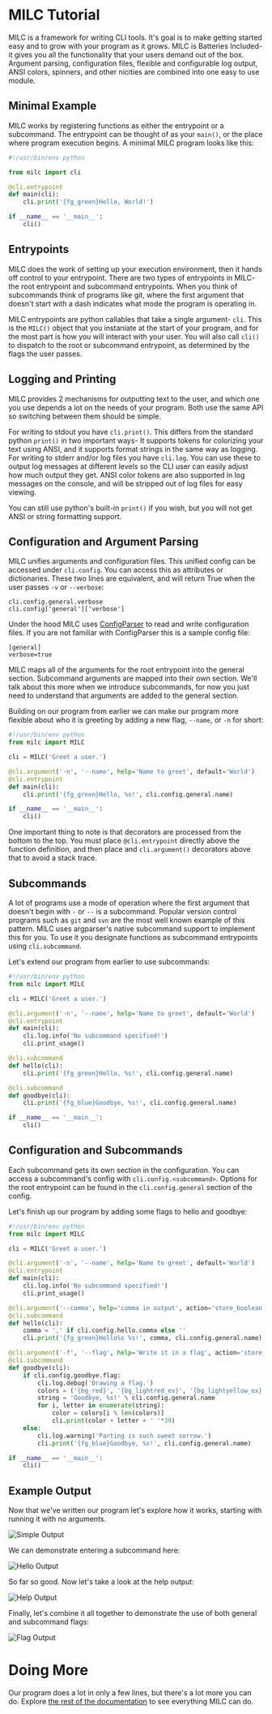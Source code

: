 # MILC Tutorial

MILC is a framework for writing CLI tools. It's goal is to make getting started easy and to grow with your program as it grows. MILC is Batteries Included- it gives you all the functionality that your users demand out of the box. Argument parsing, configuration files, flexible and configurable log output, ANSI colors, spinners, and other nicities are combined into one easy to use module.

## Minimal Example

MILC works by registering functions as either the entrypoint or a subcommand.
The entrypoint can be thought of as your `main()`, or the place where program
execution begins. A minimal MILC program looks like this:

```python
#!/usr/bin/env python

from milc import cli

@cli.entrypoint
def main(cli):
    cli.print('{fg_green}Hello, World!')

if __name__ == '__main__':
    cli()
```

## Entrypoints

MILC does the work of setting up your execution environment, then it hands
off control to your entrypoint. There are two types of entrypoints in MILC-
the root entrypoint and subcommand entrypoints. When you think of subcommands
think of programs like git, where the first argument that doesn't start with
a dash indicates what mode the program is operating in.

MILC entrypoints are python callables that take a single argument- `cli`.
This is the `MILC()` object that you instaniate at the start of your program,
and for the most part is how you will interact with your user. You will also
call `cli()` to dispatch to the root or subcommand entrypoint, as determined
by the flags the user passes.

## Logging and Printing

MILC provides 2 mechanisms for outputting text to the user, and which one you
use depends a lot on the needs of your program. Both use the same API so
switching between them should be simple.

For writing to stdout you have `cli.print()`. This differs from the standard
python `print()` in two important ways- It supports tokens for colorizing your
text using ANSI, and it supports format strings in the same way as logging.
For writing to stderr and/or log files you have `cli.log`. You can use these
to output log messages at different levels so the CLI user can easily adjust
how much output they get. ANSI color tokens are also supported in log messages
on the console, and will be stripped out of log files for easy viewing.

You can still use python's built-in `print()` if you wish, but you will not
get ANSI or string formatting support.

## Configuration and Argument Parsing

MILC unifies arguments and configuration files. This unified config can be
accessed under `cli.config`. You can access this as attributes or
dictionaries. These two lines are equivalent, and will return True when the
user passes `-v` or `--verbose`:

    cli.config.general.verbose
    cli.config['general']['verbose']

Under the hood MILC uses
[ConfigParser](https://docs.python.org/2/library/configparser.html) to read
and write configuration files. If you are not familiar with ConfigParser this
is a sample config file:

```
[general]
verbose=true
```

MILC maps all of the arguments for the root entrypoint into the general
section. Subcommand arguments are mapped into their own section. We'll talk
about this more when we introduce subcommands, for now you just need to
understand that arguments are added to the general section.

Building on our program from earlier we can make our program more flexible
about who it is greeting by adding a new flag, `--name`, or `-n` for short:

```python
#!/usr/bin/env python
from milc import MILC

cli = MILC('Greet a user.')

@cli.argument('-n', '--name', help='Name to greet', default='World')
@cli.entrypoint
def main(cli):
    cli.print('{fg_green}Hello, %s!', cli.config.general.name)

if __name__ == '__main__':
    cli()
```

One important thing to note is that decorators are processed from the bottom
to the top. You must place `@cli.entrypoint` directly above the function
definition, and then place and `cli.argument()` decorators above that to
avoid a stack trace.

## Subcommands

A lot of programs use a mode of operation where the first argument that
doesn't begin with `-` or `--` is a subcommand. Popular version control
programs such as `git` and `svn` are the most well known example of this
pattern. MILC uses argparser's native subcommand support to implement this
for you. To use it you designate functions as subcommand entrypoints using
`cli.subcommand`.

Let's extend our program from earlier to use subcommands:

```python
#!/usr/bin/env python
from milc import MILC

cli = MILC('Greet a user.')

@cli.argument('-n', '--name', help='Name to greet', default='World')
@cli.entrypoint
def main(cli):
    cli.log.info('No subcommand specified!')
    cli.print_usage()

@cli.subcommand
def hello(cli):
    cli.print('{fg_green}Hello, %s!', cli.config.general.name)

@cli.subcommand
def goodbye(cli):
    cli.print('{fg_blue}Goodbye, %s!', cli.config.general.name)

if __name__ == '__main__':
    cli()
```

## Configuration and Subcommands

Each subcommand gets its own section in the configuration. You can access a
subcommand's config with `cli.config.<subcommand>`. Options for the root
entrypoint can be found in the `cli.config.general` section of the config.

Let's finish up our program by adding some flags to hello and goodbye:

```python
#!/usr/bin/env python
from milc import MILC

cli = MILC('Greet a user.')

@cli.argument('-n', '--name', help='Name to greet', default='World')
@cli.entrypoint
def main(cli):
    cli.log.info('No subcommand specified!')
    cli.print_usage()

@cli.argument('--comma', help='comma in output', action='store_boolean', default=True)
@cli.subcommand
def hello(cli):
    comma = ',' if cli.config.hello.comma else ''
    cli.print('{fg_green}Hello%s %s!', comma, cli.config.general.name)

@cli.argument('-f', '--flag', help='Write it in a flag', action='store_true')
@cli.subcommand
def goodbye(cli):
    if cli.config.goodbye.flag:
        cli.log.debug('Drawing a flag.')
        colors = ('{bg_red}', '{bg_lightred_ex}', '{bg_lightyellow_ex}', '{bg_green}', '{bg_blue}', '{bg_magenta}')
        string = 'Goodbye, %s!' % cli.config.general.name
        for i, letter in enumerate(string):
            color = colors[i % len(colors)]
            cli.print(color + letter + ' '*39)
    else:
        cli.log.warning('Parting is such sweet sorrow.')
        cli.print('{fg_blue}Goodbye, %s!', cli.config.general.name)

if __name__ == '__main__':
    cli()
```

## Example Output

Now that we've written our program let's explore how it works, starting with
running it with no arguments.

![Simple Output](https://i.imgur.com/Ms3G8Aw.png)

We can demonstrate entering a subcommand here:

![Hello Output](https://i.imgur.com/a9RjE8S.png)

So far so good. Now let's take a look at the help output:

![Help Output](https://i.imgur.com/MR5TbHv.png)

Finally, let's combine it all together to demonstrate the use of both
general and subcommand flags:

![Flag Output](https://i.imgur.com/0aGFcKc.png)

# Doing More

Our program does a lot in only a few lines, but there's a lot more you can
do. Explore [the rest of the documentation](README.md) to see everything
MILC can do.
